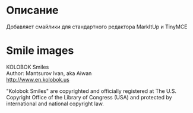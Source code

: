 Описание
=========================
Добавляет смайлики для стандартного редактора MarkItUp и TinyMCE

  
  
  
  
Smile images
=========================

KOLOBOK Smiles  
Author: Mantsurov Ivan, aka Aiwan  
http://www.en.kolobok.us  

"Kolobok Smiles" are copyrighted and officially registered at The U.S. Copyright Office of the Library of Congress (USA) and protected by international and national copyright law.
